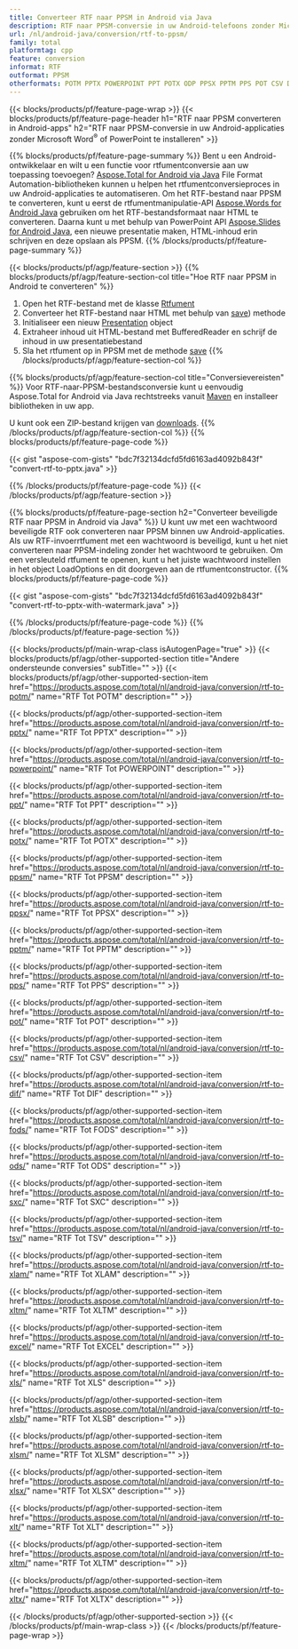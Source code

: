 ```yaml
---
title: Converteer RTF naar PPSM in Android via Java
description: RTF naar PPSM-conversie in uw Android-telefoons zonder Microsoft Word of PowerPoint te gebruiken
url: /nl/android-java/conversion/rtf-to-ppsm/
family: total
platformtag: cpp
feature: conversion
informat: RTF
outformat: PPSM
otherformats: POTM PPTX POWERPOINT PPT POTX ODP PPSX PPTM PPS POT CSV DIF FODS ODS SXC TSV XLAM XLTM EXCEL XLS XLSB XLSM XLSX XLT XLTM XLTX
---
```

{{< blocks/products/pf/feature-page-wrap >}}
{{< blocks/products/pf/feature-page-header h1="RTF naar PPSM converteren in Android-apps" h2="RTF naar PPSM-conversie in uw Android-applicaties zonder Microsoft Word<sup>&reg;</sup> of PowerPoint te installeren" >}}

{{% blocks/products/pf/feature-page-summary %}}
Bent u een Android-ontwikkelaar en wilt u een functie voor rtfumentconversie aan uw toepassing toevoegen? [Aspose.Total for Android via Java](https://products.aspose.com/total/android-java/) File Format Automation-bibliotheken kunnen u helpen het rtfumentconversieproces in uw Android-applicaties te automatiseren. Om het RTF-bestand naar PPSM te converteren, kunt u eerst de rtfumentmanipulatie-API [Aspose.Words for Android Java](https://products.aspose.com/words/android-java/) gebruiken om het RTF-bestandsformaat naar HTML te converteren. Daarna kunt u met behulp van PowerPoint API [Aspose.Slides for Android Java](https://products.aspose.com/slides/android-java/), een nieuwe presentatie maken, HTML-inhoud erin schrijven en deze opslaan als PPSM. 
{{% /blocks/products/pf/feature-page-summary  %}}

{{< blocks/products/pf/agp/feature-section >}}
{{% blocks/products/pf/agp/feature-section-col title="Hoe RTF naar PPSM in Android te converteren" %}}
1. Open het RTF-bestand met de klasse [Rtfument](https://reference.aspose.com/words/java/com.aspose.words/Rtfument)
2. Converteer het RTF-bestand naar HTML met behulp van [save](https://reference.aspose.com/words/java/com.aspose.words/Rtfument#save(java.lang.String,com.aspose.words.SaveOptions) )) methode
3. Initialiseer een nieuw [Presentation](https://reference.aspose.com/slides/java/com.aspose.slides/Presentation) object
5. Extraheer inhoud uit HTML-bestand met BufferedReader en schrijf de inhoud in uw presentatiebestand
6. Sla het rtfument op in PPSM met de methode [save](https://reference.aspose.com/slides/java/com.aspose.slides/Presentation#save-java.io.OutputStream-int-)
{{% /blocks/products/pf/agp/feature-section-col %}}

{{% blocks/products/pf/agp/feature-section-col title="Conversievereisten" %}}
Voor RTF-naar-PPSM-bestandsconversie kunt u eenvoudig Aspose.Total for Android via Java rechtstreeks vanuit [Maven](https://repository.aspose.com/webapp/#/artifacts/browse/tree/General/repo/com/aspose/aspose-total) en installeer bibliotheken in uw app.

U kunt ook een ZIP-bestand krijgen van [downloads](https://downloads.aspose.com/total/androidjava).
{{% /blocks/products/pf/agp/feature-section-col %}}
{{% blocks/products/pf/feature-page-code %}}

{{< gist "aspose-com-gists" "bdc7f32134dcfd5fd6163ad4092b843f" "convert-rtf-to-pptx.java" >}}


{{% /blocks/products/pf/feature-page-code %}}
{{< /blocks/products/pf/agp/feature-section >}}

{{% blocks/products/pf/feature-page-section  h2="Converteer beveiligde RTF naar PPSM in Android via Java" %}}
U kunt uw met een wachtwoord beveiligde RTF ook converteren naar PPSM binnen uw Android-applicaties. Als uw RTF-invoerrtfument met een wachtwoord is beveiligd, kunt u het niet converteren naar PPSM-indeling zonder het wachtwoord te gebruiken. Om een versleuteld rtfument te openen, kunt u het juiste wachtwoord instellen in het object LoadOptions en dit doorgeven aan de rtfumentconstructor.
{{% blocks/products/pf/feature-page-code %}}

{{< gist "aspose-com-gists" "bdc7f32134dcfd5fd6163ad4092b843f" "convert-rtf-to-pptx-with-watermark.java" >}}
{{% /blocks/products/pf/feature-page-code  %}}
{{% /blocks/products/pf/feature-page-section %}}

{{< blocks/products/pf/main-wrap-class isAutogenPage="true" >}}
{{< blocks/products/pf/agp/other-supported-section title="Andere ondersteunde conversies" subTitle="" >}}
{{< blocks/products/pf/agp/other-supported-section-item href="https://products.aspose.com/total/nl/android-java/conversion/rtf-to-potm/" name="RTF Tot POTM" description="" >}}

{{< blocks/products/pf/agp/other-supported-section-item href="https://products.aspose.com/total/nl/android-java/conversion/rtf-to-pptx/" name="RTF Tot PPTX" description="" >}}

{{< blocks/products/pf/agp/other-supported-section-item href="https://products.aspose.com/total/nl/android-java/conversion/rtf-to-powerpoint/" name="RTF Tot POWERPOINT" description="" >}}

{{< blocks/products/pf/agp/other-supported-section-item href="https://products.aspose.com/total/nl/android-java/conversion/rtf-to-ppt/" name="RTF Tot PPT" description="" >}}

{{< blocks/products/pf/agp/other-supported-section-item href="https://products.aspose.com/total/nl/android-java/conversion/rtf-to-potx/" name="RTF Tot POTX" description="" >}}

{{< blocks/products/pf/agp/other-supported-section-item href="https://products.aspose.com/total/nl/android-java/conversion/rtf-to-ppsm/" name="RTF Tot PPSM" description="" >}}

{{< blocks/products/pf/agp/other-supported-section-item href="https://products.aspose.com/total/nl/android-java/conversion/rtf-to-ppsx/" name="RTF Tot PPSX" description="" >}}

{{< blocks/products/pf/agp/other-supported-section-item href="https://products.aspose.com/total/nl/android-java/conversion/rtf-to-pptm/" name="RTF Tot PPTM" description="" >}}

{{< blocks/products/pf/agp/other-supported-section-item href="https://products.aspose.com/total/nl/android-java/conversion/rtf-to-pps/" name="RTF Tot PPS" description="" >}}

{{< blocks/products/pf/agp/other-supported-section-item href="https://products.aspose.com/total/nl/android-java/conversion/rtf-to-pot/" name="RTF Tot POT" description="" >}}

{{< blocks/products/pf/agp/other-supported-section-item href="https://products.aspose.com/total/nl/android-java/conversion/rtf-to-csv/" name="RTF Tot CSV" description="" >}}

{{< blocks/products/pf/agp/other-supported-section-item href="https://products.aspose.com/total/nl/android-java/conversion/rtf-to-dif/" name="RTF Tot DIF" description="" >}}

{{< blocks/products/pf/agp/other-supported-section-item href="https://products.aspose.com/total/nl/android-java/conversion/rtf-to-fods/" name="RTF Tot FODS" description="" >}}

{{< blocks/products/pf/agp/other-supported-section-item href="https://products.aspose.com/total/nl/android-java/conversion/rtf-to-ods/" name="RTF Tot ODS" description="" >}}

{{< blocks/products/pf/agp/other-supported-section-item href="https://products.aspose.com/total/nl/android-java/conversion/rtf-to-sxc/" name="RTF Tot SXC" description="" >}}

{{< blocks/products/pf/agp/other-supported-section-item href="https://products.aspose.com/total/nl/android-java/conversion/rtf-to-tsv/" name="RTF Tot TSV" description="" >}}

{{< blocks/products/pf/agp/other-supported-section-item href="https://products.aspose.com/total/nl/android-java/conversion/rtf-to-xlam/" name="RTF Tot XLAM" description="" >}}

{{< blocks/products/pf/agp/other-supported-section-item href="https://products.aspose.com/total/nl/android-java/conversion/rtf-to-xltm/" name="RTF Tot XLTM" description="" >}}

{{< blocks/products/pf/agp/other-supported-section-item href="https://products.aspose.com/total/nl/android-java/conversion/rtf-to-excel/" name="RTF Tot EXCEL" description="" >}}

{{< blocks/products/pf/agp/other-supported-section-item href="https://products.aspose.com/total/nl/android-java/conversion/rtf-to-xls/" name="RTF Tot XLS" description="" >}}

{{< blocks/products/pf/agp/other-supported-section-item href="https://products.aspose.com/total/nl/android-java/conversion/rtf-to-xlsb/" name="RTF Tot XLSB" description="" >}}

{{< blocks/products/pf/agp/other-supported-section-item href="https://products.aspose.com/total/nl/android-java/conversion/rtf-to-xlsm/" name="RTF Tot XLSM" description="" >}}

{{< blocks/products/pf/agp/other-supported-section-item href="https://products.aspose.com/total/nl/android-java/conversion/rtf-to-xlsx/" name="RTF Tot XLSX" description="" >}}

{{< blocks/products/pf/agp/other-supported-section-item href="https://products.aspose.com/total/nl/android-java/conversion/rtf-to-xlt/" name="RTF Tot XLT" description="" >}}

{{< blocks/products/pf/agp/other-supported-section-item href="https://products.aspose.com/total/nl/android-java/conversion/rtf-to-xltm/" name="RTF Tot XLTM" description="" >}}

{{< blocks/products/pf/agp/other-supported-section-item href="https://products.aspose.com/total/nl/android-java/conversion/rtf-to-xltx/" name="RTF Tot XLTX" description="" >}}


{{< /blocks/products/pf/agp/other-supported-section >}}
{{< /blocks/products/pf/main-wrap-class >}}
{{< /blocks/products/pf/feature-page-wrap >}}
